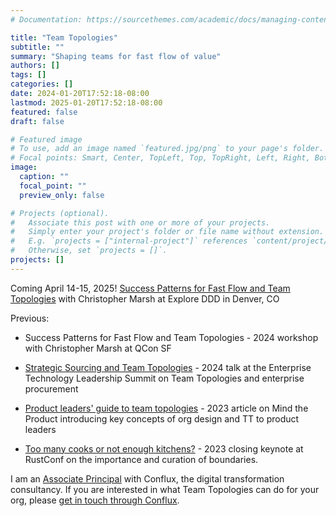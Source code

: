 ```yaml
---
# Documentation: https://sourcethemes.com/academic/docs/managing-content/

title: "Team Topologies"
subtitle: ""
summary: "Shaping teams for fast flow of value"
authors: []
tags: []
categories: []
date: 2024-01-20T17:52:18-08:00
lastmod: 2025-01-20T17:52:18-08:00
featured: false
draft: false

# Featured image
# To use, add an image named `featured.jpg/png` to your page's folder.
# Focal points: Smart, Center, TopLeft, Top, TopRight, Left, Right, BottomLeft, Bottom, BottomRight.
image:
  caption: ""
  focal_point: ""
  preview_only: false

# Projects (optional).
#   Associate this post with one or more of your projects.
#   Simply enter your project's folder or file name without extension.
#   E.g. `projects = ["internal-project"]` references `content/project/deep-learning/index.md`.
#   Otherwise, set `projects = []`.
projects: []
---
```



Coming April 14-15, 2025! [Success Patterns for Fast Flow and Team Topologies](https://confluxhq.com/all-events/explore-ddd-denver-2025-masterclass) with Christopher Marsh at Explore DDD in Denver, CO

Previous:
* Success Patterns for Fast Flow and Team Topologies - 2024 workshop with Christopher Marsh at QCon SF

* [Strategic Sourcing and Team Topologies](strategic-sourcing-team-topologies-ayer.pdf) - 2024 talk at the Enterprise Technology Leadership Summit on Team Topologies and enterprise procurement

* [Product leaders' guide to team topologies](https://www.mindtheproduct.com/product-leaders-guide-to-team-topologies/) - 2023 article on Mind the Product introducing key concepts of org design and TT to product leaders

* [Too many cooks or not enough kitchens?](not-enough-kitchens-ayer.pdf) - 2023 closing keynote at RustConf on the importance and curation of boundaries.

I am an [Associate Principal](https://confluxhq.com/all-people/elizabeth-ayer) with Conflux, the digital transformation consultancy. If you are interested in what Team Topologies can do for your org, please [get in touch through Conflux](https://confluxhq.com/contact).